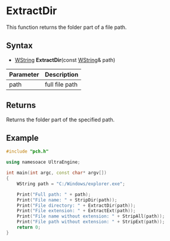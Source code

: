 # ExtractDir #

This function returns the folder part of a file path.

## Syntax ##

- [WString](WString) **ExtractDir**(const [WString](WString)& path)

| Parameter | Description |
| --- | --- |
| path | full file path |

## Returns ##

Returns the folder part of the specified path.

## Example
```c++
#include "pch.h"

using namesoace UltraEngine;

int main(int argc, const char* argv[])
{
	WString path = "C:/Windows/explorer.exe";

	Print("Full path: " + path);
	Print("File name: " + StripDir(path));
	Print("File directory: " + ExtractDir(path));
	Print("File extension: " + ExtractExt(path));	
	Print("File name without extension: " + StripAll(path));
	Print("File path without extension: " + StripExt(path));
	return 0;
}
```
